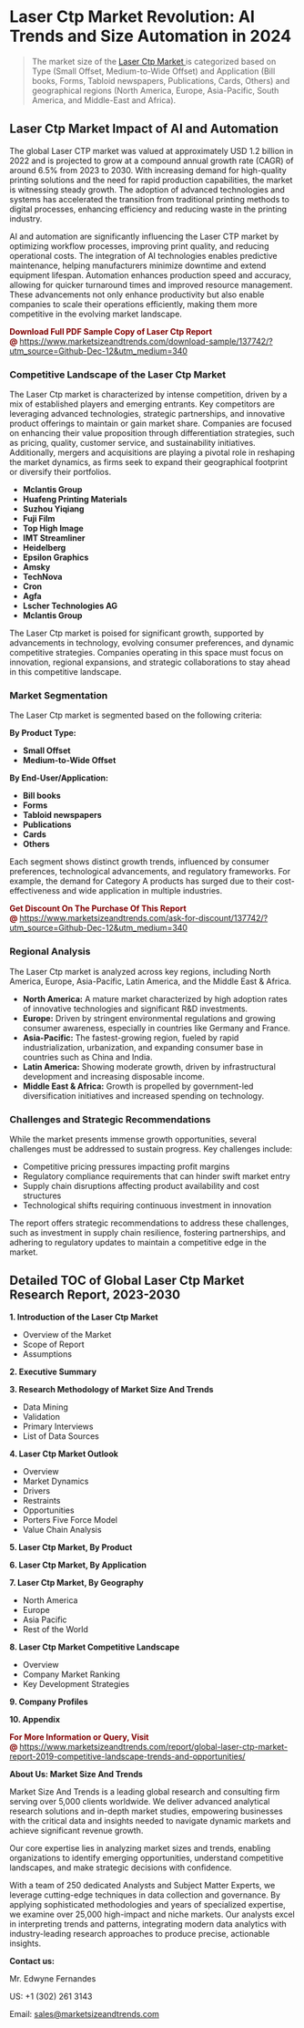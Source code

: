 <H1>Laser Ctp Market Revolution: AI Trends and Size Automation in 2024</H1><blockquote><p>The market size of the <a href="https://www.marketsizeandtrends.com/download-sample/137742/?utm_source=Github-Dec-12&amp;utm_medium=340" target="_blank">Laser Ctp Market </a>is categorized based on Type (Small Offset, Medium-to-Wide Offset) and Application (Bill books, Forms, Tabloid newspapers, Publications, Cards, Others) and geographical regions (North America, Europe, Asia-Pacific, South America, and Middle-East and Africa).</p></blockquote><p><h2>Laser Ctp Market Impact of AI and Automation</h2><p>The global Laser CTP market was valued at approximately USD 1.2 billion in 2022 and is projected to grow at a compound annual growth rate (CAGR) of around 6.5% from 2023 to 2030. With increasing demand for high-quality printing solutions and the need for rapid production capabilities, the market is witnessing steady growth. The adoption of advanced technologies and systems has accelerated the transition from traditional printing methods to digital processes, enhancing efficiency and reducing waste in the printing industry.</p><p>AI and automation are significantly influencing the Laser CTP market by optimizing workflow processes, improving print quality, and reducing operational costs. The integration of AI technologies enables predictive maintenance, helping manufacturers minimize downtime and extend equipment lifespan. Automation enhances production speed and accuracy, allowing for quicker turnaround times and improved resource management. These advancements not only enhance productivity but also enable companies to scale their operations efficiently, making them more competitive in the evolving market landscape.</p></p><p><strong><span style="color: #800000;">Download Full PDF Sample Copy of Laser Ctp Report @</span>&nbsp;</strong><a href="https://www.marketsizeandtrends.com/download-sample/137742/?utm_source=Github-Dec-12&amp;utm_medium=340">https://www.marketsizeandtrends.com/download-sample/137742/?utm_source=Github-Dec-12&amp;utm_medium=340</a></p><h3>Competitive Landscape of the Laser Ctp Market</h3><p>The Laser Ctp market is characterized by intense competition, driven by a mix of established players and emerging entrants. Key competitors are leveraging advanced technologies, strategic partnerships, and innovative product offerings to maintain or gain market share. Companies are focused on enhancing their value proposition through differentiation strategies, such as pricing, quality, customer service, and sustainability initiatives. Additionally, mergers and acquisitions are playing a pivotal role in reshaping the market dynamics, as firms seek to expand their geographical footprint or diversify their portfolios.</p><p><strong><p><ul><li>Mclantis Group </li><li> Huafeng Printing Materials </li><li> Suzhou Yiqiang </li><li> Fuji Film </li><li> Top High Image </li><li> IMT Streamliner </li><li> Heidelberg </li><li> Epsilon Graphics </li><li> Amsky </li><li> TechNova </li><li> Cron </li><li> Agfa </li><li> Lscher Technologies AG </li><li> Mclantis Group</p></li></ul></p></strong></p><p>The Laser Ctp market is poised for significant growth, supported by advancements in technology, evolving consumer preferences, and dynamic competitive strategies. Companies operating in this space must focus on innovation, regional expansions, and strategic collaborations to stay ahead in this competitive landscape.</p><h3>Market Segmentation</h3><p>The Laser Ctp market is segmented based on the following criteria:</p><p><strong>By Product Type:</strong></p><p><strong><p><ul><li>Small Offset </li><li> Medium-to-Wide Offset</p></li></ul></p></strong></p><p><strong>By End-User/Application:</strong></p><p><strong><p><ul><li>Bill books </li><li> Forms </li><li> Tabloid newspapers </li><li> Publications </li><li> Cards </li><li> Others</p></li></ul></p></strong></p><p>Each segment shows distinct growth trends, influenced by consumer preferences, technological advancements, and regulatory frameworks. For example, the demand for Category A products has surged due to their cost-effectiveness and wide application in multiple industries.</p><p><strong><span style="color: #800000;">Get Discount On The Purchase Of This Report @&nbsp;</span></strong><a href="https://www.marketsizeandtrends.com/ask-for-discount/137742/?utm_source=Github-Dec-12&amp;utm_medium=340">https://www.marketsizeandtrends.com/ask-for-discount/137742/?utm_source=Github-Dec-12&amp;utm_medium=340</a></p><h3>Regional Analysis</h3><p>The Laser Ctp market is analyzed across key regions, including North America, Europe, Asia-Pacific, Latin America, and the Middle East &amp; Africa.</p><ul><li><strong>North America:</strong> A mature market characterized by high adoption rates of innovative technologies and significant R&amp;D investments.</li><li><strong>Europe:</strong> Driven by stringent environmental regulations and growing consumer awareness, especially in countries like Germany and France.</li><li><strong>Asia-Pacific:</strong> The fastest-growing region, fueled by rapid industrialization, urbanization, and expanding consumer base in countries such as China and India.</li><li><strong>Latin America:</strong> Showing moderate growth, driven by infrastructural development and increasing disposable income.</li><li><strong>Middle East &amp; Africa:</strong> Growth is propelled by government-led diversification initiatives and increased spending on technology.</li></ul><h3>Challenges and Strategic Recommendations</h3><p>While the market presents immense growth opportunities, several challenges must be addressed to sustain progress. Key challenges include:</p><ul><li>Competitive pricing pressures impacting profit margins</li><li>Regulatory compliance requirements that can hinder swift market entry</li><li>Supply chain disruptions affecting product availability and cost structures</li><li>Technological shifts requiring continuous investment in innovation</li></ul><p>The report offers strategic recommendations to address these challenges, such as investment in supply chain resilience, fostering partnerships, and adhering to regulatory updates to maintain a competitive edge in the market.</p><h2>Detailed TOC of Global Laser Ctp Market Research Report, 2023-2030</h2><p><strong>1. Introduction of the Laser Ctp Market</strong></p><ul><li>Overview of the Market</li><li>Scope of Report</li><li>Assumptions&nbsp;</li></ul><p><strong>2. Executive Summary</strong></p><p><strong>3. Research Methodology of <strong>Market Size And Trends</strong></strong></p><ul><li>Data Mining</li><li>Validation</li><li>Primary Interviews</li><li>List of Data Sources&nbsp;</li></ul><p><strong>4. Laser Ctp Market Outlook</strong></p><ul><li>Overview</li><li>Market Dynamics</li><li>Drivers</li><li>Restraints</li><li>Opportunities</li><li>Porters Five Force Model</li><li>Value Chain Analysis&nbsp;</li></ul><p><strong>5. Laser Ctp Market, By Product</strong></p><p><strong>6. Laser Ctp Market, By Application</strong></p><p><strong>7. Laser Ctp Market, By Geography</strong></p><ul><li>North America</li><li>Europe</li><li>Asia Pacific</li><li>Rest of the World&nbsp;</li></ul><p><strong>8. Laser Ctp Market Competitive Landscape</strong></p><ul><li>Overview</li><li>Company Market Ranking</li><li>Key Development Strategies&nbsp;</li></ul><p><strong>9. Company Profiles</strong></p><p><strong>10. Appendix</strong></p><p><strong><span style="color: #800000;">For More Information or Query, Visit @&nbsp;</span></strong><a href="https://www.marketsizeandtrends.com/report/global-laser-ctp-market-report-2019-competitive-landscape-trends-and-opportunities/">https://www.marketsizeandtrends.com/report/global-laser-ctp-market-report-2019-competitive-landscape-trends-and-opportunities/</a></p><p></p><p><strong>About Us:&nbsp;Market Size And Trends</strong></p><p>Market Size And Trends&nbsp;is a leading global research and consulting firm serving over 5,000 clients worldwide. We deliver advanced analytical research solutions and in-depth market studies, empowering businesses with the critical data and insights needed to navigate dynamic markets and achieve significant revenue growth.</p><p>Our core expertise lies in analyzing market sizes and trends, enabling organizations to identify emerging opportunities, understand competitive landscapes, and make strategic decisions with confidence.</p><p>With a team of 250 dedicated Analysts and Subject Matter Experts, we leverage cutting-edge techniques in data collection and governance. By applying sophisticated methodologies and years of specialized expertise, we examine over 25,000 high-impact and niche markets. Our analysts excel in interpreting trends and patterns, integrating modern data analytics with industry-leading research approaches to produce precise, actionable insights.</p><p><strong>Contact us:</strong></p><p>Mr. Edwyne Fernandes</p><p>US: +1 (302) 261 3143</p><p>Email: <a href="mailto:sales@marketsizeandtrends.com">sales@marketsizeandtrends.com</a>&nbsp;</p>
